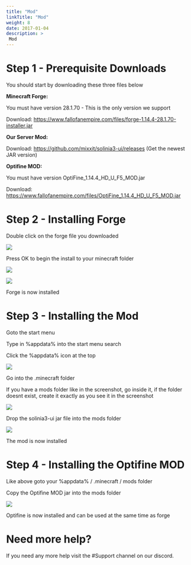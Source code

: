 ```yaml
---
title: "Mod"
linkTitle: "Mod"
weight: 8
date: 2017-01-04
description: >
 Mod
---
```


# Step 1 - Prerequisite Downloads
  You should start by downloading these three files below

**Minecraft Forge:**

You must have version 28.1.70 - This is the only version we support

Download: https://www.fallofanempire.com/files/forge-1.14.4-28.1.70-installer.jar

**Our Server Mod:**

Download: https://github.com/mixxit/solinia3-ui/releases (Get the newest JAR version)

**Optifine MOD:**

You must have version OptiFine_1.14.4_HD_U_F5_MOD.jar

Download: https://www.fallofanempire.com/files/OptiFine_1.14.4_HD_U_F5_MOD.jar

# Step 2 - Installing Forge

Double click on the forge file you downloaded

![](https://fallofanempire.com/img/install/forgeinstaller1.png)

Press OK to begin the install to your minecraft folder

![](https://fallofanempire.com/img/install/forgeinstaller2.png)

![](https://fallofanempire.com/img/install/forgeinstaller3.png)

Forge is now installed

# Step 3 - Installing the Mod

Goto the start menu 

Type in %appdata% into the start menu search

Click the %appdata% icon at the top

![](https://fallofanempire.com/img/install/appdata.png)

Go into the .minecraft folder

If you have a mods folder like in the screenshot, go inside it, if the folder doesnt exist, create it exactly as you see it in the screenshot

![](https://fallofanempire.com/img/install/minecraftfolder.png)

Drop the solinia3-ui jar file into the mods folder

![](https://fallofanempire.com/img/install/modsfolder.png)

The mod is now installed

# Step 4 - Installing the Optifine MOD

Like above goto your %appdata% / .minecraft / mods folder

Copy the Optifine MOD jar into the mods folder

![](https://fallofanempire.com/img/install/mods.png)

Optifine is now installed and can be used at the same time as forge

# Need more help?

If you need any more help visit the #Support channel on our discord.
